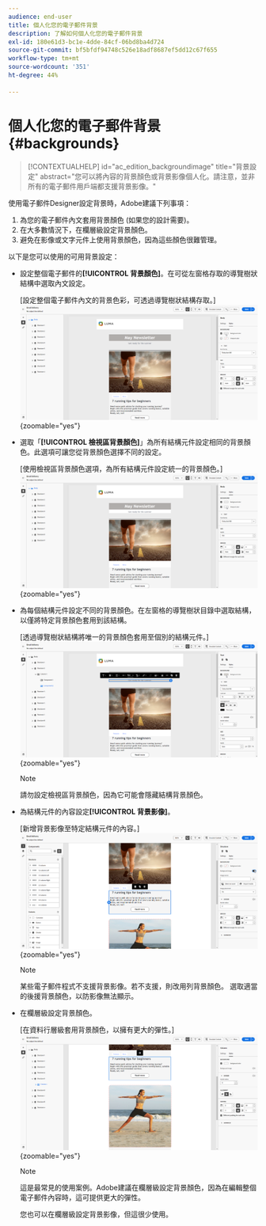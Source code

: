 ```yaml
---
audience: end-user
title: 個人化您的電子郵件背景
description: 了解如何個人化您的電子郵件背景
exl-id: 180e61d3-bc1e-4dde-84cf-06bd8ba4d724
source-git-commit: bf5bfdf94748c526e18adf8687ef5dd12c67f655
workflow-type: tm+mt
source-wordcount: '351'
ht-degree: 44%

---
```


# 個人化您的電子郵件背景 {#backgrounds}

>[!CONTEXTUALHELP]
>id="ac_edition_backgroundimage"
>title="背景設定"
>abstract="您可以將內容的背景顏色或背景影像個人化。請注意，並非所有的電子郵件用戶端都支援背景影像。"

使用電子郵件Designer設定背景時，Adobe建議下列事項：

1. 為您的電子郵件內文套用背景顏色 (如果您的設計需要)。
1. 在大多數情況下，在欄層級設定背景顏色。
1. 避免在影像或文字元件上使用背景顏色，因為這些顏色很難管理。

以下是您可以使用的可用背景設定：

* 設定整個電子郵件的&#x200B;**[!UICONTROL 背景顏色]**。在可從左窗格存取的導覽樹狀結構中選取內文設定。

  [設定整個電子郵件內文的背景色彩，可透過導覽樹狀結構存取。]\
  ![](assets/background_1.png){zoomable="yes"}

* 選取「**[!UICONTROL 檢視區背景顏色]**」為所有結構元件設定相同的背景顏色。此選項可讓您從背景顏色選擇不同的設定。

  [使用檢視區背景顏色選項，為所有結構元件設定統一的背景顏色。]\
  ![](assets/background_2.png){zoomable="yes"}

* 為每個結構元件設定不同的背景顏色。在左窗格的導覽樹狀目錄中選取結構，以僅將特定背景顏色套用到該結構。

  [透過導覽樹狀結構將唯一的背景顏色套用至個別的結構元件。]\
  ![](assets/background_3.png){zoomable="yes"}

  >[!NOTE]
  >請勿設定檢視區背景顏色，因為它可能會隱藏結構背景顏色。

* 為結構元件的內容設定&#x200B;**[!UICONTROL 背景影像]**。

  [新增背景影像至特定結構元件的內容。]\
  ![](assets/background_4.png){zoomable="yes"}

  >[!NOTE]
  >某些電子郵件程式不支援背景影像。若不支援，則改用列背景顏色。 選取適當的後援背景顏色，以防影像無法顯示。

* 在欄層級設定背景顏色。

  [在資料行層級套用背景顏色，以擁有更大的彈性。]\
  ![](assets/background_5.png){zoomable="yes"}

  >[!NOTE]
  >這是最常見的使用案例。Adobe建議在欄層級設定背景顏色，因為在編輯整個電子郵件內容時，這可提供更大的彈性。

  您也可以在欄層級設定背景影像，但這很少使用。
